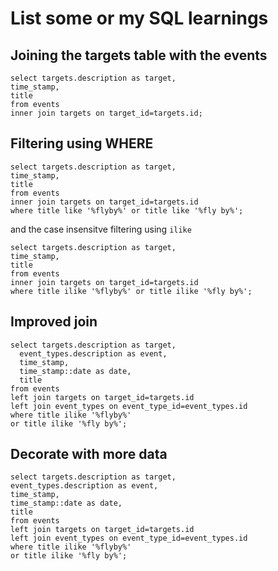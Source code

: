 # List some or my SQL learnings

## Joining the targets table with the events

```
select targets.description as target,
time_stamp,
title
from events
inner join targets on target_id=targets.id;
```

## Filtering using WHERE

```
select targets.description as target,
time_stamp,
title
from events
inner join targets on target_id=targets.id
where title like '%flyby%' or title like '%fly by%';
```

and the case insensitve filtering using `ilike`

```
select targets.description as target,
time_stamp,
title
from events
inner join targets on target_id=targets.id
where title ilike '%flyby%' or title ilike '%fly by%';
```

## Improved join

```
select targets.description as target,
  event_types.description as event,
  time_stamp,
  time_stamp::date as date,
  title
from events
left join targets on target_id=targets.id
left join event_types on event_type_id=event_types.id
where title ilike '%flyby%'
or title ilike '%fly by%';
```

## Decorate with more data

```
select targets.description as target,
event_types.description as event,
time_stamp,
time_stamp::date as date,
title
from events
left join targets on target_id=targets.id
left join event_types on event_type_id=event_types.id
where title ilike '%flyby%'
or title ilike '%fly by%';
```

##
